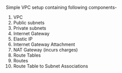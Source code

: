 Simple VPC setup containing following components-
1. VPC
2. Public subnets
3. Private subnets
4. Internet Gateway
5. Elastic IP
6. Internet Gateway Attachment
7. NAT Gateway (incurs charges)
8. Route Tables
9. Routes
10. Route Table to Subnet Associations